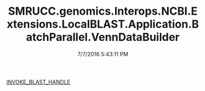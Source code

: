 ﻿---
title: SMRUCC.genomics.Interops.NCBI.Extensions.LocalBLAST.Application.BatchParallel.VennDataBuilder
date: 7/7/2016 5:43:11 PM
---

[INVOKE_BLAST_HANDLE](T-SMRUCC.genomics.Interops.NCBI.Extensions.LocalBLAST.Application.BatchParallel.VennDataBuilder.INVOKE_BLAST_HANDLE.html)
